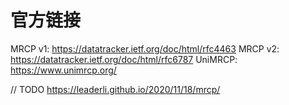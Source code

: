 # 官方链接
MRCP v1: https://datatracker.ietf.org/doc/html/rfc4463
MRCP v2: https://datatracker.ietf.org/doc/html/rfc6787
UniMRCP: https://www.unimrcp.org/

// TODO
https://leaderli.github.io/2020/11/18/mrcp/